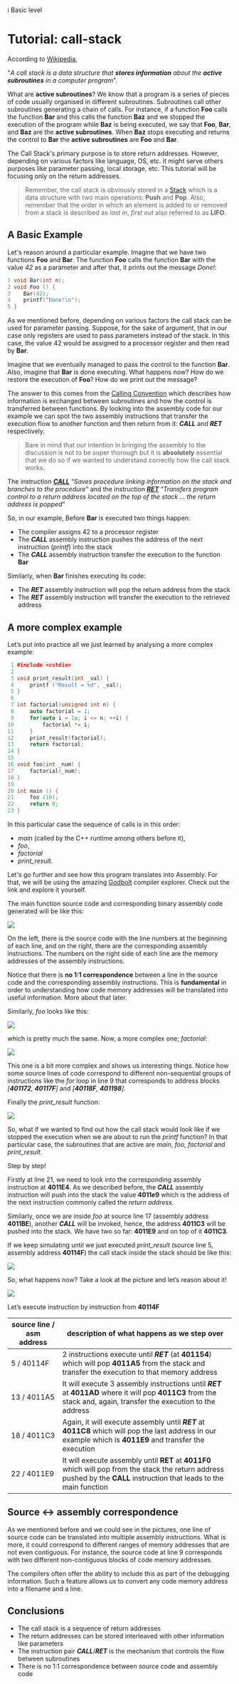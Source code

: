 :information_source: Basic level

# Tutorial: call-stack

According to [Wikipedia](https://en.wikipedia.org/wiki/Call\_stack), 

"*A call stack is a data structure that **stores information** about the **active subroutines** in a computer program*".

What are **active subroutines**? We know that a program is a series of pieces of code usually organised in different subroutines. Subroutines call other subroutines generating a chain of calls. For instance, if a function **Foo** calls the function **Bar** and this calls the function **Baz** and we stopped the execution of the program while **Baz** is being executed, we say that **Foo**, **Bar**, and **Baz** are the **active subroutines**. When **Baz** stops executing and returns the control to **Bar** the **active subroutines** are **Foo** and **Bar**.

The Call Stack's primary purpose is to store return addresses. However, depending on various factors like language, OS, etc. it might serve others purposes like parameter passing, local storage, etc. This tutorial will be focusing only on the return addresses.

> Remember, the call stack is obviously stored in a [Stack](https://en.wikipedia.org/wiki/Stack_(abstract_data_type)) which is a data structure with two main operations: **Push** and **Pop**. Also, remember that the order in which an element is added to or removed from a stack is described as *last in*, *first out* also referred to as **LIFO**.

## A Basic Example

Let's reason around a particular example. Imagine that we have two functions **Foo** and **Bar**. The function **Foo** calls the function **Bar** with the value *42* as a parameter and after that, it prints out the message *Done!*:

```c++
1 void Bar(int n);
2 void Foo () {
3    Bar(42);
4    printf("Done!\n");
5 }
```

As we mentioned before, depending on various factors the call stack can be used for parameter passing. Suppose, for the sake of argument, that in our case only registers are used to pass parameters instead of the stack. In this case, the value 42 would be assigned to a processor register and then read by **Bar**.

Imagine that we eventually managed to pass the control to the function **Bar**. Also, imagine that **Bar** is done executing. What happens now? How do we restore the execution of **Foo**? How do we print out the message?

The answer to this comes from the [Calling Convention](https://en.wikipedia.org/wiki/Calling_convention) which describes how information is exchanged between subroutines and how the control is transferred between functions. By looking into the assembly code for our example we can spot the two assembly instructions that transfer the execution flow to another function and then return from it: ***CALL*** and ***RET*** respectively.

> Bare in mind that our intention in bringing the assembly to the discussion is not to be super thorough but it is **absolutely** essential that we do so if we wanted to understand correctly how the call stack works.

The instruction [***CALL***](https://c9x.me/x86/html/file_module_x86_id_26.html) “*Saves procedure linking information on the stack and branches to the procedure*” and the instruction [***RET***](https://c9x.me/x86/html/file_module_x86_id_280.html) “*Transfers program control to a return address located on the top of the stack ... the return address is popped*”

So, in our example, Before **Bar** is executed two things happen:

* The compiler assigns 42 to a processor register
* The ***CALL*** assembly instruction pushes the address of the next instruction (*printf*) into the stack
* The ***CALL*** assembly instruction transfer the execution to the function **Bar**

Similarly, when **Bar** finishes executing its code:

* The ***RET*** assembly instruction will pop the return address from the stack 
* The ***RET*** assembly instruction will transfer the execution to the retrieved address

## A more complex example

Let’s put into practice all we just learned by analysing a more complex example:

```C++
 1 #include <cstdio>
 2 
 3 void print_result(int _val) {
 4     printf ("Result = %d", _val);
 5 }
 6 
 7 int factorial(unsigned int n) {
 8     auto factorial = 1;
 9     for(auto i = 1u; i <= n; ++i) {
10         factorial *= i;
11     }    
12     print_result(factorial);    
13     return factorial;
14 }
15 
16 void foo(int _num) {
17     factorial(_num);
18 }
19 
20 int main () {
21     foo (10);
22     return 0;
23 }
```

In this particular case the sequence of calls is in this order:

* *main* (called by the C++ runtime among others before it), 
* *foo*, 
* *factorial*
* *print_result*. 

Let's go further and see how this program translates into Assembly. For that, we will be using the amazing [Godbolt](https://godbolt.org/z/M9c3rc6nY) compiler explorer. Check out the link and explore it yourself.

The main function source code and corresponding binary assembly code generated will be like this:

![](pics/main_function.png)

On the left, there is the source code with the line numbers at the beginning of each line, and on the right, there are the corresponding assembly instructions. The numbers on the right side of each line are the memory addresses of the assembly instructions. 

Notice that there is **no 1:1 correspondence** between a line in the source code and the corresponding assembly instructions. This is **fundamental** in order to understanding how code memory addresses will be translated into useful information. More about that later.

Similarly, *foo* looks like this:

![](pics/foo_function.png)

which is pretty much the same. Now, a more complex one; *factorial*:

![](pics/factorial_function.png)

This one is a bit more complex and shows us interesting things. Notice how some source lines of code correspond to different non-sequential groups of instructions like the *for* loop in line 9 that corresponds to address blocks *[**401172**, **40117F**]* and *[**40118F**, **401198**]*.

Finally the *print_result* function:

![](pics/print_result_function.png)

So, what if we wanted to find out how the call stack would look like if we stopped the execution when we are about to run the *printf* function? In that particular case, the subroutines that are active are *main*, *foo*, *factorial* and *print_result*. 

Step by step!

Firstly at line 21, we need to look into the corresponding assembly instruction at **4011E4**. As we described before, the ***CALL*** assembly instruction will push into the stack the value **4011e9** which is the address of the next instruction commonly called the *return address*. 

Similarly, once we are inside *foo* at source line 17 (assembly address **4011BE**), another ***CALL*** will be invoked, hence, the address **4011C3** will be pushed into the stack. We have two so far: **4011E9** and on top of it **4011C3**. 

If we keep simulating until we just executed *print_result* (source line 5, assembly address **40114F**) the call stack inside the stack should be like this:

![](pics/stack.png)

So, what happens now? Take a look at the picture and let’s reason about it!

![](pics/stack_usage.png)

Let’s execute instruction by instruction from **40114F**

| source line /  asm address | description of what happens as we step over                  |
| ----------------------------- | ------------------------------------------------------------ |
| 5 / 40114F                    | 2 instructions execute until ***RET*** (at **401154**) which will pop **4011A5** from the stack and transfer the execution to that memory address |
| 13 / 4011A5                   | It will execute 3 assembly instructions until ***RET*** at **4011AD** where it will pop **4011C3** from the stack and, again, transfer the execution to the address |
| 18 / 4011C3                   | Again, it will execute assembly until  ***RET*** at **4011C8** which will pop the last address in our example which is **4011E9** and transfer the execution |
| 22 / 4011E9                   | It will execute assembly until **RET** at **4011F0** which will pop from the stack the return address pushed by the **CALL** instruction that leads to the main function |

## Source <-> assembly correspondence

As we mentioned before and we could see in the pictures, one line of source code can be translated into multiple assembly instructions. What is more, it could correspond to different ranges of memory addresses that are not even contiguous. For instance, the source code at line 9 corresponds with two different non-contiguous blocks of code memory addresses.

The compilers often offer the ability to include this as part of the debugging information. Such a feature allows us to convert any code memory address into a filename and a line.

## Conclusions

* The call stack is a sequence of return addresses
* The return addresses can be stored interleaved with other information like parameters
* The instruction pair ***CALL***/***RET*** is the mechanism that controls the flow between subroutines
* There is no 1:1 correspondence between source code and assembly code

